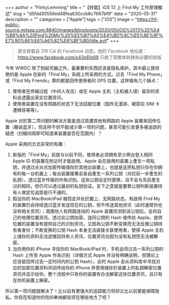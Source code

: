 +++
author = "FlintyLemming"
title = "【转载】iOS 13 上 Find My 工作原理概述"
slug = "d5fdd30556ed48fea630ccb8c7667bf9"
date = "2020-05-31"
description = ""
categories = ["Apple"]
tags = ["iOS"]
image = "https://hf-public-source.mitsea.com:8840/images/blog/posts/2020/05/iOS%2013%20%E4%B8%8A%20Find%20My%20%E5%B7%A5%E4%BD%9C%E5%8E%9F%E7%90%86%E6%A6%82%E8%BF%B0/title.avif"
+++

> 原文转载自 ZW Cai 的 Facebook 动态，他的 Facebook 地址是：<https://www.facebook.com/x43x61x69>
> 只做了简繁体转换和必要的排版

今年 WWDC 除了刨起司器之外，最重要的东西应该是隐私保护。其中最让我惊艳的是 Apple 在新的「Find My」系统上所采用的方式。过去「Find My Phone」或「Find My Friends」靠的都是回传使用者的 GPS 位置，这样做有几个缺点：

1. 使用者在传输过程（中间人攻击）或在 Apple 主机（主机被入侵）留存的资料会透露出真实位置资讯。
2. 使用者装置在没有网路的状态下无法回报位置（国外无漫游、被窃后 SIM 卡遭移除等等）。

Apple 对於第二项问题的解决方案是透过周遭其他有网路的 Apple 装置来回传位置（藉由蓝牙），但这样不但不能减少第一项的问题，甚至可能引发更多被追踪的疑虑（扫瞄四周即可知道某装置是否在范围内）？

Apple 采用的方式非常的有趣：

1. 新版的「Find My」前提与以前不同，使用者必须拥有至少两台登入相同 Apple ID 的装置在附近时才能啟用。Apple 会在啟用的装置上產生一把私钥，并透过点对点加密传输储存於其他台装置上，也就是这把私钥只存在你拥有的每一台机器上；每台装置接著会各自產生一系列公钥（对应前一步產生的私钥），透过蓝牙传输的作為识别。这些公钥会定时更换，且不会与先前產生过的相同，但仍可以透过最初的私钥验证。言下之意就是要靠公钥判断装置持有人做定位追踪是行不通的。
2. 假设你的 MacBook/iPad 被窃走并处於闔上、无网路状态，有啟用 Find My 的装置仍会持续透过蓝牙发送现在的公钥，但不传送其他资讯（此时通常你也没有相关资讯）；周围他人有网路连线的 Apple 装置侦测到该公钥后，会将自己的地理位置资讯，透过此公钥加密，连同公钥的 Hash 值传给 Apple。提供位置的装置没有提供自己的识别资讯，又因為公钥不断变换而无法反推公钥持有者身份；不断变换的公钥 Hash 本身无法直接关联使用者，使得 Apple 主机上储存的资料无法逆推回持有人资讯，位置资讯也因为没有私钥而无法被解密。
3. 当你用你的 iPhone 寻找你的 MacBook/iPad 时，手机会将过去一系列公钥的 Hash 上传至 Apple 作為识别（详细方式 Apple 并没有明确说明，但理论上应该是回传过去一定时间内的公钥 Hash）。此时 Apple 会从资料库中寻找对应的加密位置资料并回传给你的 iPhone 并使用储存於装置上的私钥解密位置资讯并显示给你。整个流程中只有你的装置有办法解密这些位置资讯，且只有在你的装置上解密。

所以第一项问题就解决了！比以前有更强大的追踪能力但却又比以前更能保障隐私。你现在知道你的信仰奉纳都投资在哪些地方了吧？
